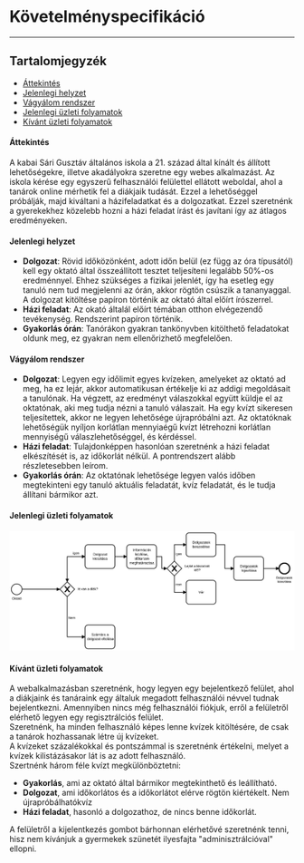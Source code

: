 # Követelményspecifikáció
* * *
## Tartalomjegyzék
- [Áttekintés](#áttekintés)
- [Jelenlegi helyzet](#jelenlegi-helyzet)
- [Vágyálom rendszer](#vágyálom-rendszer)
- [Jelenlegi üzleti folyamatok](#jelenlegi-üzleti-folyamatok)
- [Kívánt üzleti folyamatok](#kívánt-üzleti-folyamatok)



#### Áttekintés
A kabai Sári Gusztáv általános iskola a 21. század által kínált és állított lehetőségekre, illetve akadályokra szeretne egy webes alkalmazást.
Az iskola kérése egy egyszerű felhasználói felülettel ellátott weboldal, ahol a tanárok  online mérhetik fel a diákjaik tudását. Ezzel a lehetőséggel próbálják, majd kiváltani a házifeladatkat és a dolgozatkat. Ezzel szeretnénk a gyerekekhez közelebb hozni a házi feladat írást és javítani így az átlagos eredményeken.
#### Jelenlegi helyzet
- **Dolgozat**: Rövid időközönként, adott időn belül (ez függ az óra típusától) kell egy oktató által összeállított tesztet teljesíteni legalább 50%-os eredménnyel. Ehhez szükséges a fizikai jelenlét, így ha esetleg egy tanuló nem tud megjelenni az órán, akkor rögtön csúszik a tananyaggal. A dolgozat kitöltése papíron történik az oktató által előírt írószerrel. 
- **Házi feladat**: Az okató általál előírt témában otthon elvégezendő tevékenység. Rendszerint papíron történik.
- **Gyakorlás órán**: Tanórákon gyakran tankönyvben kitölthető feladatokat oldunk meg, ez gyakran nem ellenőrizhető megfelelően.
#### Vágyálom rendszer
- **Dolgozat**: Legyen egy időlimit egyes kvízeken, amelyeket az oktató ad meg, ha ez lejár, akkor automatikusan értékelje ki az addigi megoldásait a tanulónak. Ha végzett, az eredményt válaszokkal együtt küldje el az oktatónak, aki meg tudja nézni a tanuló válaszait. Ha egy kvízt sikeresen teljesítettek, akkor ne legyen lehetősége újrapróbálni azt. Az oktatóknak lehetőségük nyíljon korlátlan mennyiaégű kvízt létrehozni korlátlan mennyiségű válaszlehetőséggel, és kérdéssel.
- **Házi feladat**: Tulajdonképpen hasonlóan szeretnénk a  házi feladat elkészítését is, az időkorlát nélkül. A pontrendszert alább részletesebben leírom.
- **Gyakorlás órán**: Az oktatónak lehetősége legyen valós időben megtekinteni egy tanuló aktuális feladatát, kvíz feladatát, és le tudja állítani bármikor azt.
#### Jelenlegi üzleti folyamatok
![Jelenlegi folyamatok](./img/jelenlegi_uzleti_folyamat_modell_bpmn.svg)<br>

#### Kívánt üzleti folyamatok
A webalkalmazásban szeretnénk, hogy legyen egy bejelentkező felület, ahol a diákjaink és tanáraink egy általuk megadott felhasználói névvel tudnak bejelentkezni. Amennyiben nincs még felhasználói fiókjuk, erről a felületről elérhető legyen egy regisztrálciós felület.<br>
Szeretnénk, ha minden felhasználó képes lenne kvízek kitöltésére, de csak a tanárok hozhassanak létre új kvízeket.<br>
A kvízeket százalékokkal és pontszámmal is szeretnénk értékelni, melyet a kvízek kilistázásakor lát is az adott felhasználó.<br>
Szertnénk három féle kvízt megkülönböztetni:
- **Gyakorlás**, ami az oktató által bármikor megtekinthető és leállítható.
- **Dolgozat**, ami időkorlátos és a időkorlátot elérve rögtön kiértékelt. Nem újrapróbálhatókvíz
- **Házi feladat**, hasonló a dolgozathoz, de nincs benne időkorlát.<br> 

A felületről a kijelentkezés gombot bárhonnan elérhetővé szeretnénk tenni, hisz nem kívánjuk a gyermekek szünetét ilyesfajta "adminisztrálcióval" ellopni.
